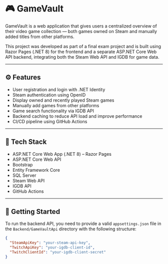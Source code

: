 # 🎮 GameVault

GameVault is a web application that gives users a centralized overview of their video game collection — both games owned on Steam and manually added titles from other platforms.

This project was developed as part of a final exam project and is built using Razor Pages (.NET 8) for the frontend and a separate ASP.NET Core Web API backend, integrating both the Steam Web API and IGDB for game data.

---

## ⚙️ Features

- User registration and login with .NET Identity  
- Steam authentication using OpenID  
- Display owned and recently played Steam games  
- Manually add games from other platforms  
- Game search functionality via IGDB API  
- Backend caching to reduce API load and improve performance  
- CI/CD pipeline using GitHub Actions  

---

## 🧰 Tech Stack

- ASP.NET Core Web App (.NET 8) – Razor Pages  
- ASP.NET Core Web API
- Bootstrap
- Entity Framework Core  
- SQL Server  
- Steam Web API  
- IGDB API  
- GitHub Actions  

---

## 🚀 Getting Started

To run the backend API, you need to provide a valid `appsettings.json` file in the `Backend/GameVaultApi` directory with the following structure:

```json
{
  "SteamApiKey": "your-steam-api-key",
  "TwitchApiKey": "your-igdb-client-id",
  "TwitchClientId": "your-igdb-client-secret"
}
